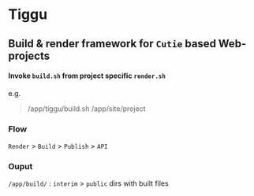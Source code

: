 # Tiggu

## Build & render framework for `Cutie` based Web-projects

#### Invoke `build.sh` from project specific `render.sh`

e.g.
> /app/tiggu/build.sh /app/site/project

### Flow
`Render` > `Build` > `Publish` > `API`

### Ouput
`/app/build/` : `interim` > `public` dirs with built files
